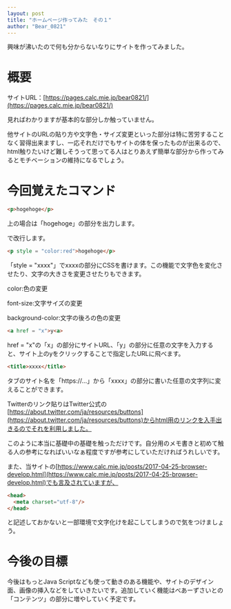 ```yaml
---
layout: post
title: "ホームページ作ってみた　その１"
author: "Bear_0821"
---
```


興味が沸いたので何も分からないなりにサイトを作ってみました。

# 概要

サイトURL：[https://pages.calc.mie.jp/bear0821/](https://pages.calc.mie.jp/bear0821/)

見ればわかりますが基本的な部分しか触っていません。

他サイトのURLの貼り方や文字色・サイズ変更といった部分は特に苦労することなく習得出来ますし、一応それだけでもサイトの体を保ったものが出来るので、html触りたいけど難しそうって思ってる人はとりあえず簡単な部分から作ってみるとモチベーションの維持になるでしょう。


# 今回覚えたコマンド

```html
<p>hogehoge</p>

```

上の場合は「hogehoge」の部分を出力します。</p>で改行します。

```html
<p style = "color:red">hogehoge</p>

```

「style = "xxxx"」でxxxxの部分にCSSを書けます。この機能で文字色を変化させたり、文字の大きさを変更させたりもできます。

color:色の変更

font-size:文字サイズの変更

background-color:文字の後ろの色の変更

```html
<a href = "x">y<a>

``` 

href = "x"の「x」の部分にサイトURL、「y」の部分に任意の文字を入力すると、サイト上のyをクリックすることで指定したURLに飛べます。

```html
<title>xxxx</title>

```

タブのサイト名を「https://...」から「xxxx」の部分に書いた任意の文字列に変えることができます。

Twitterのリンク貼りはTwitter公式の[https://about.twitter.com/ja/resources/buttons](https://about.twitter.com/ja/resources/buttons)からhtml用のリンクを入手出きるのでそれを利用しました。

このように本当に基礎中の基礎を触っただけです。自分用のメモ書きと初めて触る人の参考になればいいなぁ程度ですが参考にしていただければうれしいです。

また、当サイトの[https://www.calc.mie.jp/posts/2017-04-25-browser-develop.html](https://www.calc.mie.jp/posts/2017-04-25-browser-develop.html)でも言及されていますが、

```html
<head>
  <meta charset="utf-8"/>
</head>

```

と記述しておかないと一部環境で文字化けを起こしてしまうので気をつけましょう。

# 今後の目標

今後はもっとJava Scriptなども使って動きのある機能や、サイトのデザイン面、画像の挿入などをしていきたいです。追加していく機能はべあーずさいとの「コンテンツ」の部分に増やしていく予定です。
